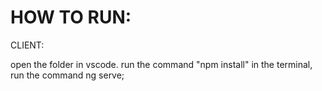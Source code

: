 

# HOW TO RUN:


 CLIENT:

open the folder in vscode. run the command "npm install" in the terminal, run the command ng serve;
